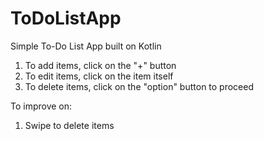 # ToDoListApp
 
Simple To-Do List App built on Kotlin
1. To add items, click on the "+" button
2. To edit items, click on the item itself
3. To delete items, click on the "option" button to proceed

To improve on:
1. Swipe to delete items 
